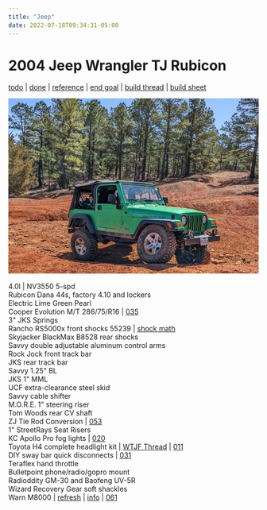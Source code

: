 ```yaml
---
title: "Jeep"
date: 2022-07-18T09:34:31-05:00
---
```


# 2004 Jeep Wrangler TJ Rubicon  
[todo](todo/#todo-list) | [done](todo/#done) | [reference](todo/#reference) | [end goal](end-goal/) | [build thread](../build-thread/) | [build sheet](https://www.jeep.com/webselfservice/BuildSheetServlet?vin=1J4FA69SX4P757994)

![current](img/jeep_20220319.jpg)

4.0l | NV3550 5-spd  
Rubicon Dana 44s, factory 4.10 and lockers  
Electric Lime Green Pearl  
Cooper Evolution M/T 286/75/R16 | [035](../build-thread/035)  
3" JKS Springs  
Rancho RS5000x front shocks 55239 | [shock math](../build-thread/039)   
Skyjacker BlackMax B8528 rear shocks  
Savvy double adjustable aluminum control arms  
Rock Jock front track bar  
JKS rear track bar  
Savvy 1.25" BL  
JKS 1" MML  
UCF extra-clearance steel skid  
Savvy cable shifter  
M.O.R.E. 1" steering riser  
Tom Woods rear CV shaft  
ZJ Tie Rod Conversion | [053](../build-thread/053)  
1" StreetRays Seat Risers  
KC Apollo Pro fog lights | [020](../build-thread/020)   
Toyota H4 complete headlight kit | [WTJF Thread](https://wranglertjforum.com/threads/toyota-lights-on-your-tj-cheap-quality-led-alternative.52840/) | [011](../build-thread/011)   
DIY sway bar quick disconnects | [031](../build-thread/031)  
Teraflex hand throttle  
Bulletpoint phone/radio/gopro mount  
Radioddity GM-30 and Baofeng UV-5R  
Wizard Recovery Gear soft shackles  
Warn M8000 | [refresh](../m8000) | [info](/jeep/m8000) | [061](../build-thread/061)